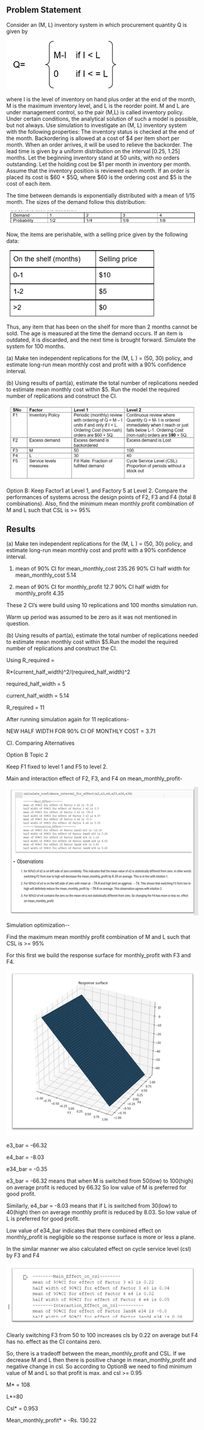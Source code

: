 ## Problem Statement

Consider an (M, L) inventory system in which procurement quantity Q is given by

![](https://github.com/kshitij-pro/simulation/blob/ab6d669c4ff6cf0b8eee88174e3dcf2ca718309b/Screenshot%202021-08-13%20161453.png)

where I is the level of inventory on hand plus order at the end of the month, M is the maximum inventory level, and L is the reorder point. M and L are under management control, so the pair (M,L)	is called inventory policy. Under certain conditions, the analytical solution of such a model is possible, but not always. Use simulation to investigate an (M, L) inventory system with the following properties: The inventory status is checked at the end of the month. Backordering is allowed at a cost of $4 per item short per month. When an order arrives, it will be used to relieve the backorder. The lead time is given by a uniform distribution on the interval [0.25, 1.25] months. Let the beginning inventory stand at 50 units, with no orders outstanding. Let the holding cost be $1 per month in inventory per month. Assume that the inventory position is reviewed each month. If an order is placed its cost is $60 + $5Q, where $60 is the ordering cost and $5 is the cost of each item.

The time between demands is exponentially distributed with a mean of 1/15 month. The sizes of the demand follow this distribution:

![](https://github.com/kshitij-pro/simulation/blob/cffe2cb0edff76044f2e9587bfa6b437e87197d5/Screenshot%202021-08-13%20161517.png)

Now, the items are perishable, with a selling price given by the following data:

![](https://github.com/kshitij-pro/simulation/blob/2579c4d4341003baa41e0db70a72eba79478c6a6/Screenshot%202021-08-13%20161536.png)

Thus, any item that has been on the shelf for more than 2 months cannot be sold. The age is measured at the time the demand occurs. If an item is outdated, it is discarded, and the next time is brought forward. Simulate the system for 100 months.

(a)	Make ten independent replications for the (M, L ) = (50, 30) policy, and estimate long-run mean monthly cost and profit with a 90% confidence interval.

(b)	Using results of part(a), estimate the total number of replications needed to estimate mean monthly cost within $5. Run the model the required number of replications and construct the CI.

![](https://github.com/kshitij-pro/simulation/blob/2794e457bd502ccb657b5bba371a30384c0667cf/Screenshot%202021-08-13%20162233.png)

Option B: Keep Factor1 at Level 1, and Factory 5 at Level 2.  Compare the performances of systems across the design points of F2, F3 and F4 (total 8 combinations). Also, find the minimum mean monthly profit combination of M and L such that CSL is >= 95%

## Results

(a)	Make ten independent replications for the (M, L ) = (50, 30) policy, and estimate long-run mean monthly cost and profit with a 90% confidence interval.

1.	mean of 90% CI for mean_monthly_cost 235.26 90% CI half width for mean_monthly_cost 5.14

2.	mean of 90% CI for monthly_profit 12.7 90% CI half width for monthly_profit 4.35

These 2 CI’s were build using 10 replications and 100 months simulation run.

Warm up period was assumed to be zero as it was not mentioned in question.

(b)	Using results of part(a), estimate the total number of replications needed to estimate mean monthly cost within $5.Run the model the required number of replications and construct the CI.

Using R_required =

R*(current_half_width)^2/(required_half_width)^2

required_half_width = 5

current_half_width = 5.14
 
R_required = 11

After running simulation again for 11 replications-

NEW HALF WIDTH FOR 90% CI OF MONTHLY COST =  3.71

C). Comparing Alternatives

Option B Topic 2

Keep F1 fixed to level 1 and F5 to level 2.

Main and interaction effect of F2, F3, and F4 on mean_monthly_profit-

![](https://github.com/kshitij-pro/simulation/blob/2fdb3ee1da96e976443470c1c1c18e44fb00d13d/Screenshot%202021-08-13%20163000.png)

Simulation optimization--
 
Find the maximum mean monthly profit combination of M and L such that CSL is >= 95%
 
For this first we build the response surface for monthly_profit with F3 and F4.

![](https://github.com/kshitij-pro/simulation/blob/388fb2eabe5785ad6e6689e82b685c2559e12024/Screenshot%202021-08-13%20163017.png)

e3_bar = -66.32

e4_bar = -8.03

e34_bar = -0.35

e3_bar = -66.32 means that when M is switched from 50(low) to 100(high) on average profit is reduced by 66.32 So low value of M is preferred for good profit.

Similarly, e4_bar = -8.03 means that if L is switched from 30(low) to 40(high) then on average monthly profit is reduced by 8.03. So low value of L is preferred for good profit.

Low value of e34_bar indicates that there combined effect on monthly_profit is negligible so the response surface is more or less a plane.

In the similar manner we also calculated effect on cycle service level (csl) by F3 and F4

![](https://github.com/kshitij-pro/simulation/blob/96bc2a8d8642141c95b4174d6917ac168462727e/Screenshot%202021-08-13%20163408.png)

Clearly switching F3 from 50 to 100 increases cls by 0.22 on average but F4 has no. effect as the CI contains zero.

So, there is a tradeoff between the mean_monthly_profit and CSL. If we decrease M and L then there is positive change in mean_monthly_profit and negative change in csl. So according to OptionB we need to find minimum value of M and L so that profit is max. and csl >= 0.95

M* = 108

L*=80

Csl* = 0.953

Mean_monthly_profit* = -Rs. 130.22
